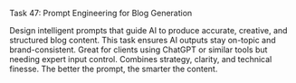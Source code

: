 Task 47: Prompt Engineering for Blog Generation

Design intelligent prompts that guide AI to produce accurate, creative, and structured blog content. This task ensures AI outputs stay on-topic and brand-consistent. Great for clients using ChatGPT or similar tools but needing expert input control. Combines strategy, clarity, and technical finesse. The better the prompt, the smarter the content.
